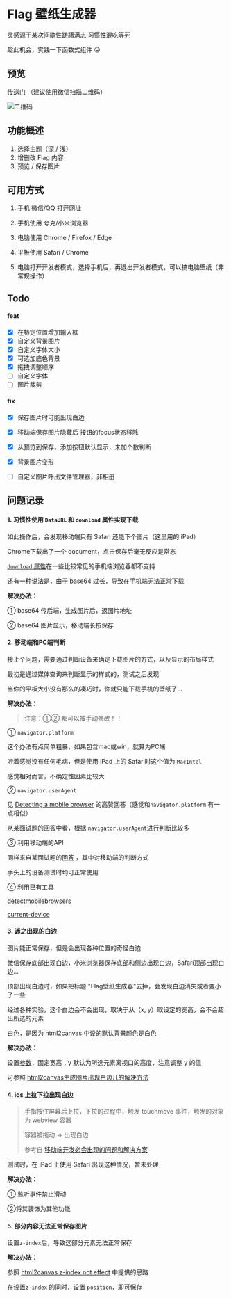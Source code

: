 # Flag 壁纸生成器

灵感源于某次间歇性踌躇满志 ~~习惯性混吃等死~~ 

趁此机会，实践一下函数式组件 😝   



## 预览

[传送门](http://www.flashhu.site:3389/)  （建议使用微信扫描二维码）

![二维码](http://120.26.173.129/wp-content/uploads/2020/09/1600591298.png)



## 功能概述

1. 选择主题（深 / 浅）
2. 增删改 Flag 内容
3. 预览 / 保存图片



## 可用方式

1. 手机 微信/QQ 打开网址
2. 手机使用 夸克/小米浏览器
3. 电脑使用 Chrome / Firefox / Edge
4. 平板使用 Safari / Chrome

5. 电脑打开开发者模式，选择手机后，再退出开发者模式，可以搞电脑壁纸（非常规操作）



## Todo

#### feat

- [x] 在特定位置增加输入框
- [x] 自定义背景图片
- [x] 自定义字体大小
- [x] 可选加底色背景
- [x] 拖拽调整顺序
- [ ] 自定义字体
- [ ] 图片裁剪

#### fix

- [x] 保存图片时可能出现白边

- [x] 移动端保存图片隐藏后 按钮的focus状态移除

- [x] 从预览到保存，添加按钮默认显示，未加个数判断

- [x] 背景图片变形

- [ ] 自定义图片呼出文件管理器，非相册

  

## 问题记录

#### 1. 习惯性使用 `DataURL` 和 `download` 属性实现下载

如此操作后，会发现移动端只有 Safari 还能下个图片（这里用的 iPad）

Chrome下载出了一个 document，点击保存后毫无反应是常态

[`download` 属性](https://www.caniuse.com/mdn-html_elements_a_download)在一些比较常见的手机端浏览器都不支持

还有一种说法是，由于 base64 过长，导致在手机端无法正常下载

**解决办法：**

① base64 传后端，生成图片后，返图片地址

② base64 图片显示，移动端长按保存



#### 2. 移动端和PC端判断

接上个问题，需要通过判断设备来确定下载图片的方式，以及显示的布局样式

最初是通过媒体查询来判断显示的样式的，测试之后发现

当你的平板大小没有那么的凑巧时，你就只能下载手机的壁纸了... 

**解决办法：**

> 注意：①② 都可以被手动修改！！

① `navigator.platform`  

这个办法有点简单粗暴，如果包含mac或win，就算为PC端

听着感觉没有任何毛病，但是使用 iPad 上的 Safari时这个值为 `MacIntel` 

感觉相对而言，不确定性因素比较大

② `navigator.userAgent`

见 [Detecting a mobile browser](https://stackoverflow.com/questions/11381673/detecting-a-mobile-browser) 的高赞回答（感觉和`navigator.platform`  有一点相似）

从某面试题的[回答](https://github.com/haizlin/fe-interview/issues/88)中看，根据 `navigator.userAgent`进行判断比较多

③ 利用移动端的API

同样来自某面试题的[回答](https://github.com/haizlin/fe-interview/issues/88#issuecomment-494661347) ，其中对移动端的判断方式

手头上的设备测试时均可正常使用

④ 利用已有工具

[detectmobilebrowsers](http://detectmobilebrowsers.com/)

[current-device](https://github.com/matthewhudson/current-device)



#### 3. 迷之出现的白边

图片能正常保存，但是会出现各种位置的奇怪白边

微信保存底部出现白边，小米浏览器保存底部和侧边出现白边，Safari顶部出现白边... 

顶部出现白边时，如果把标题 "Flag壁纸生成器"去掉，会发现白边消失或者变小了一些

经过各种实验，这个白边会不会出现，取决于从（x, y）取设定的宽高，会不会超出所选的元素

白色，是因为 html2canvas 中设的默认背景颜色是白色

**解决办法：**

设置[参数](http://html2canvas.hertzen.com/configuration)，固定宽高；y 默认为所选元素离视口的高度，注意调整 y 的值

可参照 [html2canvas生成图片出现白边儿的解决方法](https://www.jianshu.com/p/1ba91e9bb2ca)



#### 4. ios 上拉下拉出现白边

> 手指按住屏幕后上拉，下拉的过程中，触发 touchmove 事件，触发的对象为 webview 容器 
>
> 容器被拖动 => 出现白边
>
> 参考自 [移动端开发必会出现的问题和解决方案](https://zhuanlan.zhihu.com/p/137539250)

测试时，在 iPad 上使用 Safari 出现这种情况，暂未处理

**解决办法：**

① 监听事件禁止滑动

②将其装饰为其他功能



#### 5. 部分内容无法正常保存图片

设置`z-index`后，导致这部分元素无法正常保存

**解决办法：**

参照 [html2canvas z-index not effect](https://stackoverflow.com/questions/51836736/html2canvas-z-index-not-effect) 中提供的思路

在设置`z-index` 的同时，设置 `position`，即可保存